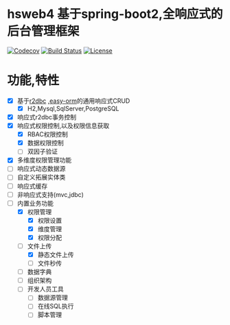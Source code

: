 # hsweb4 基于spring-boot2,全响应式的后台管理框架
[![Codecov](https://codecov.io/gh/hs-web/hsweb-framework/branch/4.0.x/graph/badge.svg)](https://codecov.io/gh/hs-web/hsweb-framework/branch/master)
[![Build Status](https://travis-ci.org/hs-web/hsweb-framework.svg?branch=4.0.x)](https://travis-ci.org/hs-web/hsweb-framework)
[![License](https://img.shields.io/badge/license-Apache%202-4EB1BA.svg?style=flat-square)](https://www.apache.org/licenses/LICENSE-2.0.html)


# 功能,特性
- [x] 基于[r2dbc](https://github.com/r2dbc) ,[easy-orm](https://github.com/hs-web/hsweb-easy-orm/tree/4.0.x)的通用响应式CRUD
    - [x] H2,Mysql,SqlServer,PostgreSQL
- [x] 响应式r2dbc事务控制
- [x] 响应式权限控制,以及权限信息获取
    - [x] RBAC权限控制
    - [x] 数据权限控制
    - [ ] 双因子验证
- [x] 多维度权限管理功能
- [ ] 响应式动态数据源 
- [ ] 自定义拓展实体类
- [ ] 响应式缓存 
- [ ] 非响应式支持(mvc,jdbc)
- [ ] 内置业务功能
    - [x] 权限管理
        - [x] 权限设置
        - [x] 维度管理
        - [x] 权限分配
    - [ ] 文件上传
        - [x] 静态文件上传
        - [ ] 文件秒传
    - [ ] 数据字典
    - [ ] 组织架构
    - [ ] 开发人员工具
        - [ ] 数据源管理
        - [ ] 在线SQL执行
        - [ ] 脚本管理
